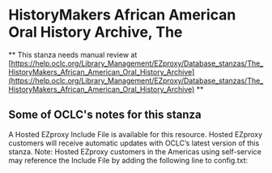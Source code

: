 # HistoryMakers African American Oral History Archive, The
** This stanza needs manual review at [https://help.oclc.org/Library_Management/EZproxy/Database_stanzas/The_HistoryMakers_African_American_Oral_History_Archive](https://help.oclc.org/Library_Management/EZproxy/Database_stanzas/The_HistoryMakers_African_American_Oral_History_Archive) **

## Some of OCLC's notes for this stanza

A Hosted EZproxy Include File is available for this resource. Hosted EZproxy customers will receive automatic updates with OCLC&rsquo;s latest version of this stanza. Note: Hosted EZproxy customers in the Americas using self-service may reference the Include File by adding the following line to config.txt:

&nbsp;

&nbsp;
